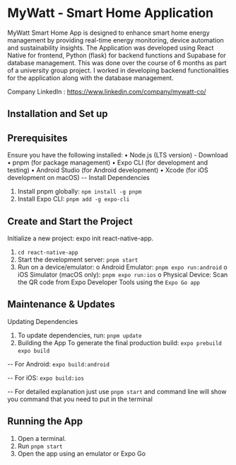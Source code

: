 # MyWatt - Smart Home Application

MyWatt Smart Home App is designed to enhance smart home energy management by providing real-time energy monitoring, device automation and sustainability insights. The Application was developed using React Native for frontend, Python (flask) for backend functions and Supabase for database management. This was done over the course of 6 months as part of a university group project. I worked in developing backend functionalities for the application along with the database management.

Company LinkedIn : https://www.linkedin.com/company/mywatt-co/

## Installation and Set up
## Prerequisites
Ensure you have the following installed:
• Node.js (LTS version) - Download
• pnpm (for package management)
• Expo CLI (for development and testing)
• Android Studio (for Android development)
• Xcode (for iOS development on macOS)
-- Install Dependencies
1. Install pnpm globally:
`npm install -g pnpm`
2. Install Expo CLI:
`pnpm add -g expo-cli`

## Create and Start the Project
Initialize a new project:
expo init react-native-app.
1. `cd react-native-app`
2. Start the development server:
`pnpm start`
3. Run on a device/emulator:
o Android Emulator:
`pnpm expo run:android`
o iOS Simulator (macOS only):
`pnpm expo run:ios`
o Physical Device: Scan the QR code from Expo Developer Tools using the
`Expo Go app`

## Maintenance & Updates
Updating Dependencies
1. To update dependencies, run:
`pnpm update`
2. Building the App
To generate the final production build:
`expo prebuild`
`expo build`

-- For Android:
`expo build:android`

-- For iOS:
`expo build:ios`

-- For detailed explanation just use `pnpm start` and command line will show you command that you need to put in the terminal
## Running the App
1. Open a terminal.
2. Run `pnpm start`
3. Open the app using an emulator or Expo Go
